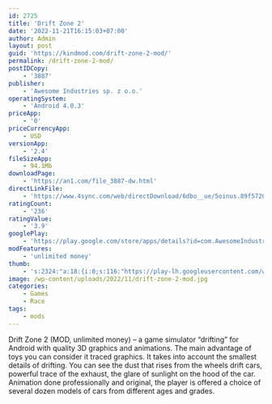 ```yaml
---
id: 2725
title: 'Drift Zone 2'
date: '2022-11-21T16:15:03+07:00'
author: Admin
layout: post
guid: 'https://kindmod.com/drift-zone-2-mod/'
permalink: /drift-zone-2-mod/
postIDCopy:
    - '3887'
publisher:
    - 'Awesome Industries sp. z o.o.'
operatingSystem:
    - 'Android 4.0.3'
priceApp:
    - '0'
priceCurrencyApp:
    - USD
versionApp:
    - '2.4'
fileSizeApp:
    - 94.1Mb
downloadPage:
    - 'https://an1.com/file_3887-dw.html'
directLinkFile:
    - 'https://www.4sync.com/web/directDownload/6dbo__ue/5oinus.89f5720968648af65c6f6ca26dab8f28'
ratingCount:
    - '236'
ratingValue:
    - '3.9'
googlePlay:
    - 'https://play.google.com/store/apps/details?id=com.AwesomeIndustries.DriftZone2'
modFeatures:
    - 'unlimited money'
thumb:
    - 's:2324:"a:18:{i:0;s:116:"https://play-lh.googleusercontent.com/wMyQA63byeP3HmytY9KceNHm32-_FzQDlwSt8A9j7AxofUk5GWFrRKiO2TBdqZtTS0wW=w526-h296";i:1;s:114:"https://play-lh.googleusercontent.com/DHmL5qL_3nbULqi6SBLOixDAqd_MsghgKmFq-xZRDW9aCght0jsmGl_D7iTIOqeGPA=w526-h296";i:2;s:115:"https://play-lh.googleusercontent.com/DNfzNbtduTrcTvxlJ4rJ9treDkA0QueR_BXu5LkeoT2mSxz90TsmmLCEv0tXw99CZP4=w526-h296";i:3;s:114:"https://play-lh.googleusercontent.com/CUAPoLdH8IxTPuZGJi4svOgvJRTAtWuq_v1sJkOh9TC_Ay-hCv9VvS8IGfAHvOJkWw=w526-h296";i:4;s:115:"https://play-lh.googleusercontent.com/5t1iYH_NLOM6cfymmds9z1VDtINJ9FWi6GxJszA9RP_gWiAxj5J0LH2cFchjI9Q5B7k=w526-h296";i:5;s:115:"https://play-lh.googleusercontent.com/HepF-mNpkSVGm32cFeKi9hqgLJZGTHvJG9pdbmlDDcxuNGc0kUeDJqIsjYErMDeHgcA=w526-h296";i:6;s:115:"https://play-lh.googleusercontent.com/4pN0ynVyt8v0MpeMzyrKufw0r_97aXJDmw3lmYgW9Vi00xgsdbDAK2XiimNo18ZDaAc=w526-h296";i:7;s:116:"https://play-lh.googleusercontent.com/fdIKw3oRE7JFRU_WSdMKVRuboMxwozaSiCQQeM1CLb2ywywxxbkzVfPDxciH3bafYMPL=w526-h296";i:8;s:115:"https://play-lh.googleusercontent.com/muAt765LkAHPhbVUsftTFWx8RYdS4eq6zYxS3OLHtNdUNOOPKnTaVznrIxtAC_wwxp4=w526-h296";i:9;s:114:"https://play-lh.googleusercontent.com/Oz9uHFyae_fKZLisWPQI-y5A_nD8i0-ZnjOVhBw_5011Z6tWC5qXtUmENtNkP1kMDg=w526-h296";i:10;s:116:"https://play-lh.googleusercontent.com/359uP8__51YAHe7IWDk66F0Vx-3X4dDxszEd2bPaQYnOA_Glkj5t2a8d-8pGUHQjls4Z=w526-h296";i:11;s:115:"https://play-lh.googleusercontent.com/lLwN_9wifEcAGkBGyubxzjVAu-JItIsOAwezGLtf54vvQn5GcogYQgL9tpSPgDH1tzQ=w526-h296";i:12;s:115:"https://play-lh.googleusercontent.com/N81XVJNsM25nFLYD76q8ODKqRZRmCIjgMVOtkezormxZ_uOw_EEp6uwX-mFUDHSzsVU=w526-h296";i:13;s:116:"https://play-lh.googleusercontent.com/NpFxVSD2j1DiaAWXCVzX9vnqqxCndelMJ3lDj-82rsIJ5Q1VdOEv0jVI7JVCnyZ1b0Ks=w526-h296";i:14;s:116:"https://play-lh.googleusercontent.com/Hi5gjhaBTS_xclvRX6LEygwxwwMPs61Og2ItMdY1gjMczxJlMOSkrspCG5UvCfeHc4fq=w526-h296";i:15;s:116:"https://play-lh.googleusercontent.com/7YcWgbsl6wCPVWW4XafIhSy2T1zWW4yEkXGR5pIzMAQ3nUkMjhJSrBZzULEfhub6Dpfa=w526-h296";i:16;s:116:"https://play-lh.googleusercontent.com/2BrpHOLkAttPGQtFv-z0obcr3PagTYZ3YtgLLNMUeQoBp-SIh55McwPi1qyY9RmcFXd7=w526-h296";i:17;s:116:"https://play-lh.googleusercontent.com/m2R6xYxuWnvrmiBvOVQ59cMlu1PX3BMhoV_gOsm1kAEiTgLi3U6Yagq3aLfFnXjStW-U=w526-h296";}";'
image: /wp-content/uploads/2022/11/drift-zone-2-mod.jpg
categories:
    - Games
    - Race
tags:
    - mods
---
```


Drift Zone 2 (MOD, unlimited money) – a game simulator “drifting” for Android with quality 3D graphics and animations. The main advantage of toys you can consider it traced graphics. It takes into account the smallest details of drifting. You can see the dust that rises from the wheels drift cars, powerful trace of the exhaust, the glare of sunlight on the hood of the car. Animation done professionally and original, the player is offered a choice of several dozen models of cars from different ages and grades.